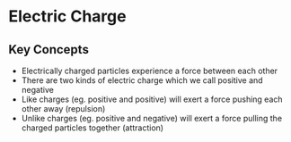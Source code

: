 Electric Charge
===============

Key Concepts
------------
- Electrically charged particles experience a force between each other
- There are two kinds of electric charge which we call positive and negative
- Like charges (eg. positive and positive) will exert a force pushing each other away (repulsion)
- Unlike charges (eg. positive and negative) will exert a force pulling the charged particles together (attraction)

